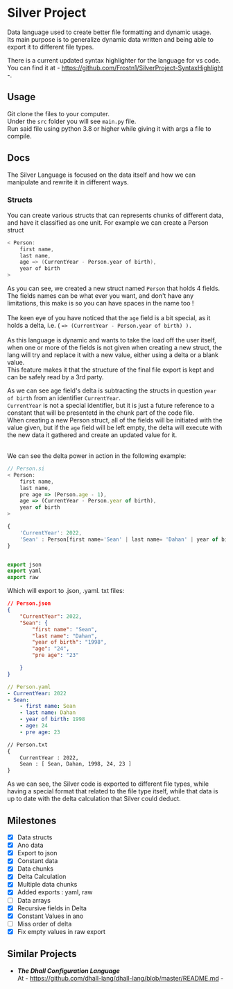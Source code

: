 # Silver Project
Data language used to create better file formatting and dynamic usage.<br>
Its main purpose is to generalize dynamic data written and being able to export it to different file types.

There is a current updated syntax highlighter for the language for vs code.
You can find it at - https://github.com/Frostn1/SilverProject-SyntaxHighlight -.

## <b>Usage</b>
Git clone the files to your computer.  
Under the `src` folder you will see `main.py` file.  
Run said file using python 3.8 or higher while giving it with args a file to compile.

## <b>Docs</b>
The Silver Language is focused on the data itself and how we can manipulate and rewrite it in different ways.

### Structs
You can create various structs that can represents chunks of different data, and have it classified as one unit.
For example we can create a Person struct
```go
< Person:
    first name,
    last name,
    age => (CurrentYear - Person.year of birth),
    year of birth
>
```
As you can see, we created a new struct named `Person` that holds 4 fields.<br>
The fields names can be what ever you want, and don't have any limitations, this make is so you can have spaces in the name too !<br><br>
The keen eye of you have noticed that the `age` field is a bit special, as it holds a delta, i.e. ( `=> (CurrentYear - Person.year of birth) ).`<br><br>
As this language is dynamic and wants to take the load off the user itself, when one or more of the fields is not given when creating a new struct, the lang will try and replace it with a new value, either using a delta or a blank value.<br>
This feature makes it that the structure of the final file export is kept and can be safely read by a 3rd party.

As we can see age field's delta is subtracting the structs in question `year of birth` from an identifier `CurrentYear`.<br>
`CurrentYear` is not a special identifier, but it is just a future reference to a constant that will be presentetd in the chunk part of the code file.<br>
When creating a new Person struct, all of the fields will be initiated with the value given, but if the `age` field will be left empty, the delta will execute with the new data it gathered and create an updated value for it.<br><br>

We can see the delta power in action in the following example: 
```js
// Person.si
< Person:
    first name,
    last name,
    pre age => (Person.age - 1),
    age => (CurrentYear - Person.year of birth),
    year of birth
>

{
    'CurrentYear': 2022,
    'Sean' : Person[first name='Sean' | last name= 'Dahan' | year of birth=1998]
}


export json
export yaml
export raw
```

Which will export to .json, .yaml. txt files:
```json
// Person.json
{
    "CurrentYear": 2022,
    "Sean": {
        "first name": "Sean",
        "last name": "Dahan",
        "year of birth": "1998",
        "age": "24",
        "pre age": "23"

    }
}
```
```yaml
// Person.yaml
- CurrentYear: 2022
- Sean: 
    - first name: Sean
    - last name: Dahan
    - year of birth: 1998
    - age: 24
    - pre age: 23
```
```txt
// Person.txt
{
	CurrentYear : 2022,
	Sean : [ Sean, Dahan, 1998, 24, 23 ]
}
```

As we can see, the Silver code is exported to different file types, while having a special format that related to the file type itself, while that data is up to date with the delta calculation that Silver could deduct.



## <b>Milestones</b>
- [x] Data structs<br>
- [x] Ano data<br>
- [x] Export to json<br>
- [x] Constant data<br>
- [x] Data chunks
- [x] Delta Calculation<br>
- [x] Multiple data chunks<br>
- [x] Added exports : yaml, raw<br>
- [ ] Data arrays<br>
- [x] Recursive fields in Delta<br> 
- [x] Constant Values in ano<br> 
- [ ] Miss order of delta<br> 
- [x] Fix empty values in raw export<br> 

## <b>Similar Projects</b>
- <i><b>The Dhall Configuration Language</b></i><br>
    At - https://github.com/dhall-lang/dhall-lang/blob/master/README.md -